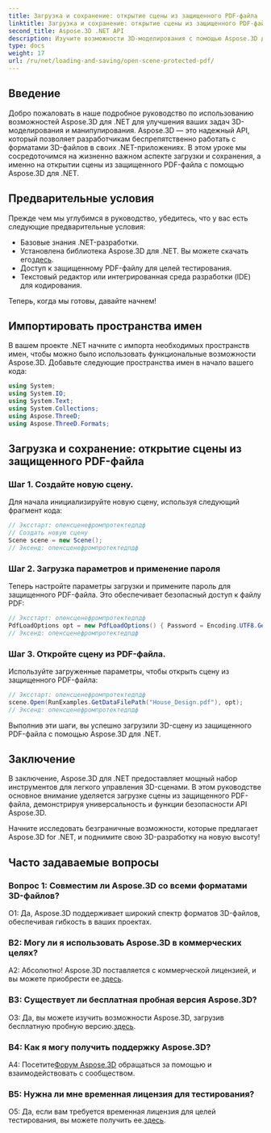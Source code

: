 ```yaml
---
title: Загрузка и сохранение: открытие сцены из защищенного PDF-файла
linktitle: Загрузка и сохранение: открытие сцены из защищенного PDF-файла
second_title: Aspose.3D .NET API
description: Изучите возможности 3D-моделирования с помощью Aspose.3D для .NET. Научитесь открывать сцены из защищенных PDF-файлов в нашем пошаговом руководстве.
type: docs
weight: 17
url: /ru/net/loading-and-saving/open-scene-protected-pdf/
---
```

## Введение

Добро пожаловать в наше подробное руководство по использованию возможностей Aspose.3D для .NET для улучшения ваших задач 3D-моделирования и манипулирования. Aspose.3D — это надежный API, который позволяет разработчикам беспрепятственно работать с форматами 3D-файлов в своих .NET-приложениях. В этом уроке мы сосредоточимся на жизненно важном аспекте загрузки и сохранения, а именно на открытии сцены из защищенного PDF-файла с помощью Aspose.3D для .NET.

## Предварительные условия

Прежде чем мы углубимся в руководство, убедитесь, что у вас есть следующие предварительные условия:

- Базовые знания .NET-разработки.
-  Установлена библиотека Aspose.3D для .NET. Вы можете скачать его[здесь](https://releases.aspose.com/3d/net/).
- Доступ к защищенному PDF-файлу для целей тестирования.
- Текстовый редактор или интегрированная среда разработки (IDE) для кодирования.

Теперь, когда мы готовы, давайте начнем!

## Импортировать пространства имен

В вашем проекте .NET начните с импорта необходимых пространств имен, чтобы можно было использовать функциональные возможности Aspose.3D. Добавьте следующие пространства имен в начало вашего кода:

```csharp
using System;
using System.IO;
using System.Text;
using System.Collections;
using Aspose.ThreeD;
using Aspose.ThreeD.Formats;
```

## Загрузка и сохранение: открытие сцены из защищенного PDF-файла

### Шаг 1. Создайте новую сцену.

Для начала инициализируйте новую сцену, используя следующий фрагмент кода:

```csharp
// Эксстарт: опенсценефромпротектедпдф
// Создать новую сцену
Scene scene = new Scene();
// Эксенд: опенсценефромпротектедпдф
```

### Шаг 2. Загрузка параметров и применение пароля

Теперь настройте параметры загрузки и примените пароль для защищенного PDF-файла. Это обеспечивает безопасный доступ к файлу PDF:

```csharp
// Эксстарт: опенсценефромпротектедпдф
PdfLoadOptions opt = new PdfLoadOptions() { Password = Encoding.UTF8.GetBytes("password") };
// Эксенд: опенсценефромпротектедпдф
```

### Шаг 3. Откройте сцену из PDF-файла.

Используйте загруженные параметры, чтобы открыть сцену из защищенного PDF-файла:

```csharp
// Эксстарт: опенсценефромпротектедпдф
scene.Open(RunExamples.GetDataFilePath("House_Design.pdf"), opt);
// Эксенд: опенсценефромпротектедпдф
```

Выполнив эти шаги, вы успешно загрузили 3D-сцену из защищенного PDF-файла с помощью Aspose.3D для .NET.

## Заключение

В заключение, Aspose.3D для .NET предоставляет мощный набор инструментов для легкого управления 3D-сценами. В этом руководстве основное внимание уделяется загрузке сцены из защищенного PDF-файла, демонстрируя универсальность и функции безопасности API Aspose.3D.

Начните исследовать безграничные возможности, которые предлагает Aspose.3D for .NET, и поднимите свою 3D-разработку на новую высоту!

## Часто задаваемые вопросы

### Вопрос 1: Совместим ли Aspose.3D со всеми форматами 3D-файлов?

О1: Да, Aspose.3D поддерживает широкий спектр форматов 3D-файлов, обеспечивая гибкость в ваших проектах.

### В2: Могу ли я использовать Aspose.3D в коммерческих целях?

А2: Абсолютно! Aspose.3D поставляется с коммерческой лицензией, и вы можете приобрести ее.[здесь](https://purchase.aspose.com/buy).

### В3: Существует ли бесплатная пробная версия Aspose.3D?

 О3: Да, вы можете изучить возможности Aspose.3D, загрузив бесплатную пробную версию.[здесь](https://releases.aspose.com/).

### В4: Как я могу получить поддержку Aspose.3D?

 А4: Посетите[Форум Aspose.3D](https://forum.aspose.com/c/3d/18) обращаться за помощью и взаимодействовать с сообществом.

### В5: Нужна ли мне временная лицензия для тестирования?

 О5: Да, если вам требуется временная лицензия для целей тестирования, вы можете получить ее.[здесь](https://purchase.aspose.com/temporary-license/).